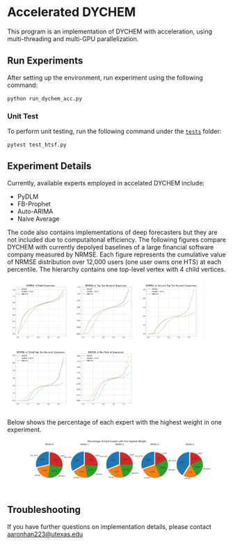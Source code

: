# Accelerated DYCHEM

This program is an implementation of DYCHEM with acceleration, using multi-threading and multi-GPU parallelization.

## Run Experiments
After setting up the environment, run experiment using the following command:

```
python run_dychem_acc.py
```

### Unit Test
To perform unit testing, run the following command under the [`tests`](./tests/) folder:
```
pytest test_htsf.py
```

## Experiment Details

Currently, available experts employed in accelated DYCHEM include:

- PyDLM
- FB-Prophet
- Auto-ARIMA
- Naive Average

The code also contains implementations of deep forecasters but they are not included due to computaitonal efficiency. The following figures compare DYCHEM with currently depolyed baselines of a large financial software company measured by NRMSE. Each figure represents the cumulative value of NRMSE distribution over 12,000 users (one user owns one HTS) at each percentile. The hierarchy contains one top-level vertex with 4 child vertices.

<img src="./nrmse_0.png" width=150><img src="./nrmse_1.png" width=150><img src="./nrmse_2.png" width=150><img src="./nrmse_3.png" width=150><img src="./nrmse_4.png" width=150>

Below shows the percentage of each expert with the highest weight in one experiment.

<img src="./highest_weight.jpeg" width=900>

## Troubleshooting
If you have further questions on implementation details, please contact aaronhan223@utexas.edu